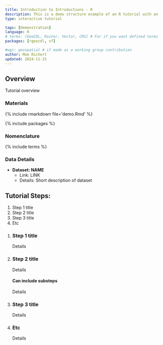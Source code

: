 ```yaml
---
title: Introduction to Introductions - R
description: This is a demo structure example of an R tutorial with an introduction
type: interactive tutorial

tags: [Demonstration]
language: R
# terms: [GeoCDL, Raster, Vector, CRS] # For if you want defined terms that are not your tags
packages: [rgeocdl, sf]

#wgs: geospatial # if made as a working group contribution
author: Moe Richert
updated: 2024-11-15
---
```



## Overview

Tutorial overview

### Materials

{% include rmarkdown file='demo.Rmd' %}

{% include packages %}

### Nomenclature

{% include terms %}

### Data Details

* **Dataset: NAME**
  * Link: LINK
  * Details: Short description of dataset

## Tutorial Steps:
1. Step 1 title
1. Step 2 title 
1. Step 3 title 
1. Etc

<ol class="usa-process-list">
<li class="usa-process-list__item"  markdown='1'>  

### Step 1 title

Details

</li>
<li class="usa-process-list__item"  markdown='1'>  

### Step 2 title 

Details

#### Can include substeps

Details

</li>
<li class="usa-process-list__item"  markdown='1'>  

### Step 3 title 

Details

</li>
<li class="usa-process-list__item"  markdown='1'>  

### Etc

Details

</li>
</ol>